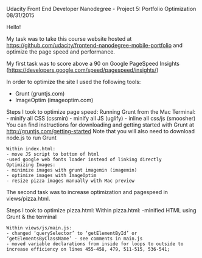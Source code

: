 Udacity Front End Developer Nanodegree - Project 5: Portfolio Optimization
08/31/2015

Hello!

My task was to take this course website hosted at https://github.com/udacity/frontend-nanodegree-mobile-portfolio and optimize the page speed and performance. 

My first task was to score above a 90 on Google PageSpeed Insights (https://developers.google.com/speed/pagespeed/insights/) 

In order to optimize the site I used the following tools:
 - Grunt (gruntjs.com)
 - ImageOptim (imageoptim.com)

Steps I took to optimize page speed: 
	Running Grunt from the Mac Terminal: 
	- minify all CSS (cssmin)
	- minify all JS (uglify)
	- inline all css/js (smoosher)
	You can find instructions for downloading and getting started with Grunt at http://gruntjs.com/getting-started 
	Note that you will also need to download node.js to run Grunt

	Within index.html:
	- move JS script to bottom of html
	-used google web fonts loader instead of linking directly
	Optimizing Images:
	- minimize images with grunt imagemin (imagemin)
	- optimize images with ImageOptim
	- resize pizza images manually with Mac preview

The second task was to increase optimization and pagespeed in views/pizza.html. 

Steps I took to optimize pizza.html:
	Within pizza.html: 
	-minified HTML using Grunt & the terminal

	Within views/js/main.js: 
	- changed ‘querySelector’ to ‘getElementById’ or ‘getElementsByClassName’ - see comments in main.js
	- moved variable declarations from inside for loops to outside to increase efficiency on lines 455-458, 479, 511-515, 536-541; 

